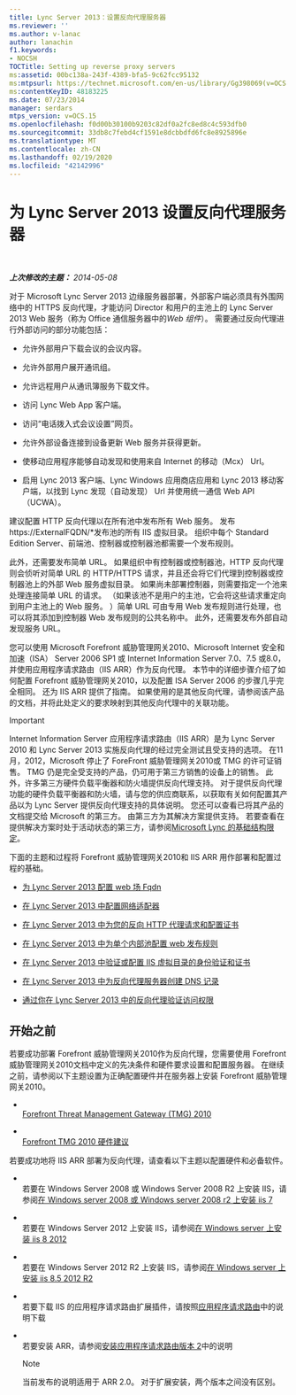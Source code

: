 ```yaml
---
title: Lync Server 2013：设置反向代理服务器
ms.reviewer: ''
ms.author: v-lanac
author: lanachin
f1.keywords:
- NOCSH
TOCTitle: Setting up reverse proxy servers
ms:assetid: 00bc138a-243f-4389-bfa5-9c62fcc95132
ms:mtpsurl: https://technet.microsoft.com/en-us/library/Gg398069(v=OCS.15)
ms:contentKeyID: 48183225
ms.date: 07/23/2014
manager: serdars
mtps_version: v=OCS.15
ms.openlocfilehash: f0d00b30100b9203c82df0a2fc8ed8c4c593dfb0
ms.sourcegitcommit: 33db8c7febd4cf1591e8dcbbdfd6fc8e8925896e
ms.translationtype: MT
ms.contentlocale: zh-CN
ms.lasthandoff: 02/19/2020
ms.locfileid: "42142996"
---
```

<div data-xmlns="http://www.w3.org/1999/xhtml">

<div class="topic" data-xmlns="http://www.w3.org/1999/xhtml" data-msxsl="urn:schemas-microsoft-com:xslt" data-cs="http://msdn.microsoft.com/">

<div data-asp="https://msdn2.microsoft.com/asp">

# <a name="setting-up-reverse-proxy-servers-for-lync-server-2013"></a>为 Lync Server 2013 设置反向代理服务器

</div>

<div id="mainSection">

<div id="mainBody">

<span> </span>

_**上次修改的主题：** 2014-05-08_

对于 Microsoft Lync Server 2013 边缘服务器部署，外部客户端必须具有外围网络中的 HTTPS 反向代理，才能访问 Director 和用户的主池上的 Lync Server 2013 Web 服务（称为 Office 通信服务器中的*Web 组件*）。 需要通过反向代理进行外部访问的部分功能包括：

  - 允许外部用户下载会议的会议内容。

  - 允许外部用户展开通讯组。

  - 允许远程用户从通讯簿服务下载文件。

  - 访问 Lync Web App 客户端。

  - 访问“电话拨入式会议设置”网页。

  - 允许外部设备连接到设备更新 Web 服务并获得更新。

  - 使移动应用程序能够自动发现和使用来自 Internet 的移动（Mcx） Url。

  - 启用 Lync 2013 客户端、Lync Windows 应用商店应用和 Lync 2013 移动客户端，以找到 Lync 发现（自动发现） Url 并使用统一通信 Web API （UCWA）。

建议配置 HTTP 反向代理以在所有池中发布所有 Web 服务。 发布 https://ExternalFQDN/\*发布池的所有 IIS 虚拟目录。 组织中每个 Standard Edition Server、前端池、控制器或控制器池都需要一个发布规则。

此外，还需要发布简单 URL。 如果组织中有控制器或控制器池，HTTP 反向代理则会侦听对简单 URL 的 HTTP/HTTPS 请求，并且还会将它们代理到控制器或控制器池上的外部 Web 服务虚拟目录。 如果尚未部署控制器，则需要指定一个池来处理连接简单 URL 的请求。 （如果该池不是用户的主池，它会将这些请求重定向到用户主池上的 Web 服务。 ）简单 URL 可由专用 Web 发布规则进行处理，也可以将其添加到控制器 Web 发布规则的公共名称中。 此外，还需要发布外部自动发现服务 URL。

您可以使用 Microsoft Forefront 威胁管理网关2010、Microsoft Internet 安全和加速（ISA） Server 2006 SP1 或 Internet Information Server 7.0、7.5 或8.0，并使用应用程序请求路由（IIS ARR）作为反向代理。 本节中的详细步骤介绍了如何配置 Forefront 威胁管理网关2010，以及配置 ISA Server 2006 的步骤几乎完全相同。 还为 IIS ARR 提供了指南。 如果使用的是其他反向代理，请参阅该产品的文档，并将此处定义的要求映射到其他反向代理中的关联功能。

<div>


> [!IMPORTANT]  
> Internet Information Server 应用程序请求路由（IIS ARR）是为 Lync Server 2010 和 Lync Server 2013 实施反向代理的经过完全测试且受支持的选项。 在11月，2012，Microsoft 停止了 ForeFront 威胁管理网关2010或 TMG 的许可证销售。 TMG 仍是完全受支持的产品，仍可用于第三方销售的设备上的销售。 此外，许多第三方硬件负载平衡器和防火墙提供反向代理支持。 对于提供反向代理功能的硬件负载平衡器和防火墙，请与您的供应商联系，以获取有关如何配置其产品以为 Lync Server 提供反向代理支持的具体说明。 您还可以查看已将其产品的文档提交给 Microsoft 的第三方。 由第三方为其解决方案提供支持。 若要查看在提供解决方案时处于活动状态的第三方，请参阅<A href="https://go.microsoft.com/fwlink/?linkid=268730">Microsoft Lync 的基础结构限定</A>。



</div>

下面的主题和过程将 Forefront 威胁管理网关2010和 IIS ARR 用作部署和配置过程的基础。

  - [为 Lync Server 2013 配置 web 场 Fqdn](lync-server-2013-configure-web-farm-fqdns.md)

  - [在 Lync Server 2013 中配置网络适配器](lync-server-2013-configure-network-adapters.md)

  - [在 Lync Server 2013 中为您的反向 HTTP 代理请求和配置证书](lync-server-2013-request-and-configure-a-certificate-for-your-reverse-http-proxy.md)

  - [在 Lync Server 2013 中为单个内部池配置 web 发布规则](lync-server-2013-configure-web-publishing-rules-for-a-single-internal-pool.md)

  - [在 Lync Server 2013 中验证或配置 IIS 虚拟目录的身份验证和证书](lync-server-2013-verify-or-configure-authentication-and-certification-on-iis-virtual-directories.md)

  - [在 Lync Server 2013 中为反向代理服务器创建 DNS 记录](lync-server-2013-create-dns-records-for-reverse-proxy-servers.md)

  - [通过你在 Lync Server 2013 中的反向代理验证访问权限](lync-server-2013-verify-access-through-your-reverse-proxy.md)

<div>

## <a name="before-you-begin"></a>开始之前

若要成功部署 Forefront 威胁管理网关2010作为反向代理，您需要使用 Forefront 威胁管理网关2010文档中定义的先决条件和硬件要求设置和配置服务器。 在继续之前，请参阅以下主题设置为正确配置硬件并在服务器上安装 Forefront 威胁管理网关2010。

  - <span></span>  
    [Forefront Threat Management Gateway (TMG) 2010](https://go.microsoft.com/fwlink/?linkid=291292)

  - <span></span>  
    [Forefront TMG 2010 硬件建议](https://go.microsoft.com/fwlink/?linkid=291293)

若要成功地将 IIS ARR 部署为反向代理，请查看以下主题以配置硬件和必备软件。

  - <span></span>  
    若要在 Windows Server 2008 或 Windows Server 2008 R2 上安装 IIS，请参阅[在 Windows server 2008 或 Windows server 2008 r2 上安装 iis 7](https://go.microsoft.com/fwlink/?linkid=291296)

  - <span></span>  
    若要在 Windows Server 2012 上安装 IIS，请参阅[在 Windows server 上安装 iis 8 2012](https://go.microsoft.com/fwlink/?linkid=291297)

  - <span></span>  
    若要在 Windows Server 2012 R2 上安装 IIS，请参阅[在 Windows server 上安装 iis 8.5 2012 R2](https://go.microsoft.com/fwlink/?linkid=330687)

  - <span></span>  
    若要下载 IIS 的应用程序请求路由扩展插件，请按照[应用程序请求路由](https://go.microsoft.com/fwlink/?linkid=291298)中的说明下载

  - <span></span>  
    若要安装 ARR，请参阅[安装应用程序请求路由版本 2](https://go.microsoft.com/fwlink/?linkid=291299)中的说明
    
    <div>
    

    > [!NOTE]  
    > 当前发布的说明适用于 ARR 2.0。 对于扩展安装，两个版本之间没有区别。

    
    </div>

</div>

</div>

<span> </span>

</div>

</div>

</div>

